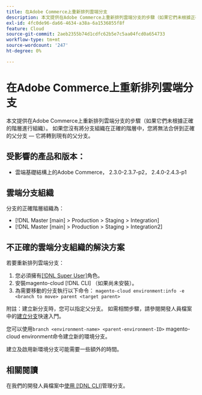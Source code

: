 ```yaml
---
title: 在Adobe Commerce上重新排列雲端分支
description: 本文提供在Adobe Commerce上重新排列雲端分支的步驟（如果它們未根據正確的階層進行組織）。 如果您沒有將分支組織在正確的階層中，您將無法合併到正確的父分支 — 它將轉到現有的父分支。
exl-id: 4fc0de96-da66-4634-a38a-6a1536855f8f
feature: Cloud
source-git-commit: 2aeb2355b74d1cdfc62b5e7c5aa04fcd0a654733
workflow-type: tm+mt
source-wordcount: '247'
ht-degree: 0%

---
```


# 在Adobe Commerce上重新排列雲端分支

本文提供在Adobe Commerce上重新排列雲端分支的步驟（如果它們未根據正確的階層進行組織）。 如果您沒有將分支組織在正確的階層中，您將無法合併到正確的父分支 — 它將轉到現有的父分支。

## 受影響的產品和版本：

* 雲端基礎結構上的Adobe Commerce， 2.3.0-2.3.7-p2， 2.4.0-2.4.3-p1

## 雲端分支組織

分支的正確階層組織為：

* [!DNL Master [main] > Production > Staging > Integration]
* [!DNL Master [main] > Production > Staging > Integration2]

## 不正確的雲端分支組織的解決方案

若要重新排列雲端分支：

1. 您必須擁有[[!DNL Super User]](https://experienceleague.adobe.com/docs/commerce-cloud-service/user-guide/project/user-access.html)角色。
1. 安裝magento-cloud [!DNL CLI] （如果尚未安裝）。
1. 為需要移動的分支執行以下命令：
   `magento-cloud environment:info -e <branch to move> parent <target parent>`

附註：建立新分支時，您可以指定父分支。 如需相關步驟，請參閱開發人員檔案中的[建立分支](https://experienceleague.adobe.com/en/docs/commerce-cloud-service/user-guide/develop/cli-branches)快速入門。

您可以使用`branch <environment-name> <parent-environment-ID>` magento-cloud environment命令建立新的環境分支。

建立及啟用新環境分支可能需要一些額外的時間。

## 相關閱讀

在我們的開發人員檔案中[使用 [!DNL CLI]](https://experienceleague.adobe.com/en/docs/commerce-cloud-service/user-guide/develop/cli-branches)管理分支。
